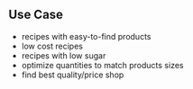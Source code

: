 ## Use Case

- recipes with easy-to-find products
- low cost recipes
- recipes with low sugar
- optimize quantities to match products sizes
- find best quality/price shop